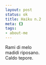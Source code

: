 ```yaml
--- 
layout: post
status: ok
title: Haiku n.2
meta: {}
tags: 
- about-me
---
```

Rami di melo  
madidi riposano.  
Caldo tepore.   